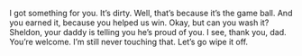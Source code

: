 I got something for you.
It’s dirty.
Well, that’s because it’s the game ball.
And you earned it, because you helped us win.
Okay, but can you wash it?
Sheldon, your daddy is telling you he’s proud of you.
I see, thank you, dad.
You’re welcome.
I’m still never touching that.
Let’s go wipe it off.
